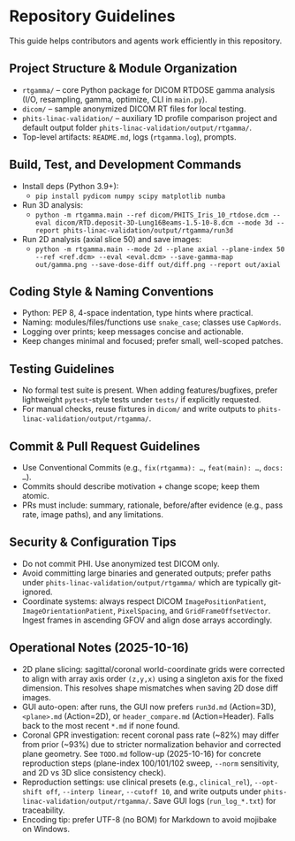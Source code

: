 # Repository Guidelines

This guide helps contributors and agents work efficiently in this repository.

## Project Structure & Module Organization
- `rtgamma/` – core Python package for DICOM RTDOSE gamma analysis (I/O, resampling, gamma, optimize, CLI in `main.py`).
- `dicom/` – sample anonymized DICOM RT files for local testing.
- `phits-linac-validation/` – auxiliary 1D profile comparison project and default output folder `phits-linac-validation/output/rtgamma/`.
- Top-level artifacts: `README.md`, logs (`rtgamma.log`), prompts.

## Build, Test, and Development Commands
- Install deps (Python 3.9+):
  - `pip install pydicom numpy scipy matplotlib numba`
- Run 3D analysis:
  - `python -m rtgamma.main --ref dicom/PHITS_Iris_10_rtdose.dcm --eval dicom/RTD.deposit-3D-Lung16Beams-1.5-10-8.dcm --mode 3d --report phits-linac-validation/output/rtgamma/run3d`
- Run 2D analysis (axial slice 50) and save images:
  - `python -m rtgamma.main --mode 2d --plane axial --plane-index 50 --ref <ref.dcm> --eval <eval.dcm> --save-gamma-map out/gamma.png --save-dose-diff out/diff.png --report out/axial`

## Coding Style & Naming Conventions
- Python: PEP 8, 4-space indentation, type hints where practical.
- Naming: modules/files/functions use `snake_case`; classes use `CapWords`.
- Logging over prints; keep messages concise and actionable.
- Keep changes minimal and focused; prefer small, well-scoped patches.

## Testing Guidelines
- No formal test suite is present. When adding features/bugfixes, prefer lightweight `pytest`-style tests under `tests/` if explicitly requested.
- For manual checks, reuse fixtures in `dicom/` and write outputs to `phits-linac-validation/output/rtgamma/`.

## Commit & Pull Request Guidelines
- Use Conventional Commits (e.g., `fix(rtgamma): …`, `feat(main): …`, `docs: …`).
- Commits should describe motivation + change scope; keep them atomic.
- PRs must include: summary, rationale, before/after evidence (e.g., pass rate, image paths), and any limitations.

## Security & Configuration Tips
- Do not commit PHI. Use anonymized test DICOM only.
- Avoid committing large binaries and generated outputs; prefer paths under `phits-linac-validation/output/rtgamma/` which are typically git-ignored.
- Coordinate systems: always respect DICOM `ImagePositionPatient`, `ImageOrientationPatient`, `PixelSpacing`, and `GridFrameOffsetVector`. Ingest frames in ascending GFOV and align dose arrays accordingly.

## Operational Notes (2025-10-16)
- 2D plane slicing: sagittal/coronal world-coordinate grids were corrected to align with array axis order `(z,y,x)` using a singleton axis for the fixed dimension. This resolves shape mismatches when saving 2D dose diff images.
- GUI auto-open: after runs, the GUI now prefers `run3d.md` (Action=3D), `<plane>.md` (Action=2D), or `header_compare.md` (Action=Header). Falls back to the most recent `*.md` if none found.
- Coronal GPR investigation: recent coronal pass rate (~82%) may differ from prior (~93%) due to stricter normalization behavior and corrected plane geometry. See `TODO.md` follow-up (2025-10-16) for concrete reproduction steps (plane-index 100/101/102 sweep, `--norm` sensitivity, and 2D vs 3D slice consistency check).
- Reproduction settings: use clinical presets (e.g., `clinical_rel`), `--opt-shift off`, `--interp linear`, `--cutoff 10`, and write outputs under `phits-linac-validation/output/rtgamma/`. Save GUI logs (`run_log_*.txt`) for traceability.
- Encoding tip: prefer UTF-8 (no BOM) for Markdown to avoid mojibake on Windows.
